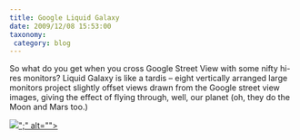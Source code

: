 ```yaml
---
title: Google Liquid Galaxy
date: 2009/12/08 15:53:00
taxonomy: 
 category: blog 
---
```


So what do you get when you cross Google Street View with some nifty hi-res monitors? Liquid Galaxy is like a tardis – eight vertically arranged large monitors project slightly offset views drawn from the Google street view images, giving the effect of flying through, well, our planet (oh, they do the Moon and Mars too.)

![](http://lh4.ggpht.com/_-8eBgLSYyzA/Sx52idKQr-I/AAAAAAAAFIQ/ZhXYUnwwNfM/video7091759af5c7%5B3%5D.jpg?imgmax=800)[</param></embed></object></div>";" alt="">](http://www.youtube.com/watch?v=0zpKwPe-GqQ&color1=0xb1b1b1&color2=0xcfcfcf&hl=en_US&feature=player_embedded&fs=1)

